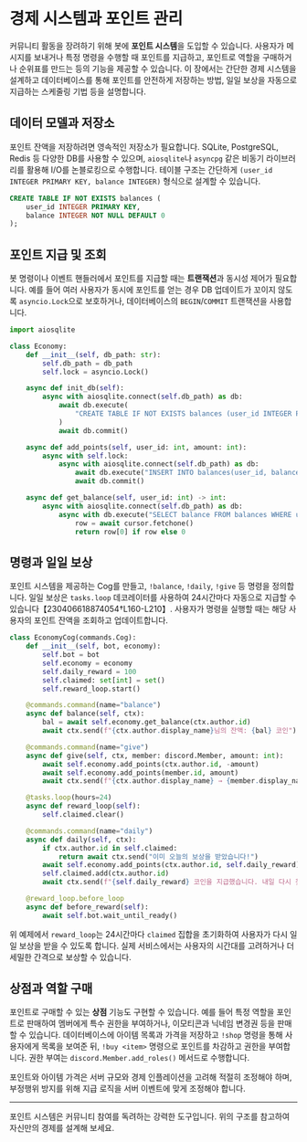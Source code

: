# 경제 시스템과 포인트 관리

커뮤니티 활동을 장려하기 위해 봇에 **포인트 시스템**을 도입할 수 있습니다. 사용자가
메시지를 보내거나 특정 명령을 수행할 때 포인트를 지급하고, 포인트로 역할을
구매하거나 순위표를 만드는 등의 기능을 제공할 수 있습니다. 이 장에서는 간단한
경제 시스템을 설계하고 데이터베이스를 통해 포인트를 안전하게 저장하는 방법,
일일 보상을 자동으로 지급하는 스케줄링 기법 등을 설명합니다.

## 데이터 모델과 저장소

포인트 잔액을 저장하려면 영속적인 저장소가 필요합니다. SQLite, PostgreSQL,
Redis 등 다양한 DB를 사용할 수 있으며, `aiosqlite`나 `asyncpg` 같은 비동기
라이브러리를 활용해 I/O를 논블로킹으로 수행합니다. 테이블 구조는 간단하게
`(user_id INTEGER PRIMARY KEY, balance INTEGER)` 형식으로 설계할 수 있습니다.

```sql
CREATE TABLE IF NOT EXISTS balances (
    user_id INTEGER PRIMARY KEY,
    balance INTEGER NOT NULL DEFAULT 0
);
```

## 포인트 지급 및 조회

봇 명령이나 이벤트 핸들러에서 포인트를 지급할 때는 **트랜잭션**과
동시성 제어가 필요합니다. 예를 들어 여러 사용자가 동시에 포인트를 얻는 경우
DB 업데이트가 꼬이지 않도록 `asyncio.Lock`으로 보호하거나, 데이터베이스의
`BEGIN`/`COMMIT` 트랜잭션을 사용합니다.

```python
import aiosqlite

class Economy:
    def __init__(self, db_path: str):
        self.db_path = db_path
        self.lock = asyncio.Lock()

    async def init_db(self):
        async with aiosqlite.connect(self.db_path) as db:
            await db.execute(
                "CREATE TABLE IF NOT EXISTS balances (user_id INTEGER PRIMARY KEY, balance INTEGER NOT NULL DEFAULT 0)"
            )
            await db.commit()

    async def add_points(self, user_id: int, amount: int):
        async with self.lock:
            async with aiosqlite.connect(self.db_path) as db:
                await db.execute("INSERT INTO balances(user_id, balance) VALUES (?, ?) ON CONFLICT(user_id) DO UPDATE SET balance = balance + ?", (user_id, amount, amount))
                await db.commit()

    async def get_balance(self, user_id: int) -> int:
        async with aiosqlite.connect(self.db_path) as db:
            async with db.execute("SELECT balance FROM balances WHERE user_id = ?", (user_id,)) as cursor:
                row = await cursor.fetchone()
                return row[0] if row else 0
```

## 명령과 일일 보상

포인트 시스템을 제공하는 Cog를 만들고, `!balance`, `!daily`, `!give` 등 명령을
정의합니다. 일일 보상은 `tasks.loop` 데코레이터를 사용하여 24시간마다 자동으로
지급할 수 있습니다【230406618874054†L160-L210】. 사용자가 명령을 실행할 때는
해당 사용자의 포인트 잔액을 조회하고 업데이트합니다.

```python
class EconomyCog(commands.Cog):
    def __init__(self, bot, economy):
        self.bot = bot
        self.economy = economy
        self.daily_reward = 100
        self.claimed: set[int] = set()
        self.reward_loop.start()

    @commands.command(name="balance")
    async def balance(self, ctx):
        bal = await self.economy.get_balance(ctx.author.id)
        await ctx.send(f"{ctx.author.display_name}님의 잔액: {bal} 코인")

    @commands.command(name="give")
    async def give(self, ctx, member: discord.Member, amount: int):
        await self.economy.add_points(ctx.author.id, -amount)
        await self.economy.add_points(member.id, amount)
        await ctx.send(f"{ctx.author.display_name} → {member.display_name} : {amount} 코인을 전송했습니다.")

    @tasks.loop(hours=24)
    async def reward_loop(self):
        self.claimed.clear()

    @commands.command(name="daily")
    async def daily(self, ctx):
        if ctx.author.id in self.claimed:
            return await ctx.send("이미 오늘의 보상을 받았습니다!")
        await self.economy.add_points(ctx.author.id, self.daily_reward)
        self.claimed.add(ctx.author.id)
        await ctx.send(f"{self.daily_reward} 코인을 지급했습니다. 내일 다시 찾아주세요!")

    @reward_loop.before_loop
    async def before_reward(self):
        await self.bot.wait_until_ready()
```

위 예제에서 `reward_loop`는 24시간마다 `claimed` 집합을 초기화하여 사용자가
다시 일일 보상을 받을 수 있도록 합니다. 실제 서비스에서는 사용자의 시간대를
고려하거나 더 세밀한 간격으로 보상할 수 있습니다.

## 상점과 역할 구매

포인트로 구매할 수 있는 **상점** 기능도 구현할 수 있습니다. 예를 들어 특정
역할을 포인트로 판매하여 멤버에게 특수 권한을 부여하거나, 이모티콘과 닉네임
변경권 등을 판매할 수 있습니다. 데이터베이스에 아이템 목록과 가격을 저장하고
`!shop` 명령을 통해 사용자에게 목록을 보여준 뒤, `!buy <item>` 명령으로
포인트를 차감하고 권한을 부여합니다. 권한 부여는 `discord.Member.add_roles()`
메서드로 수행합니다.

포인트와 아이템 가격은 서버 규모와 경제 인플레이션을 고려해 적절히 조정해야
하며, 부정행위 방지를 위해 지급 로직을 서버 이벤트에 맞게 조정해야 합니다.

---

포인트 시스템은 커뮤니티 참여를 독려하는 강력한 도구입니다. 위의 구조를
참고하여 자신만의 경제를 설계해 보세요.